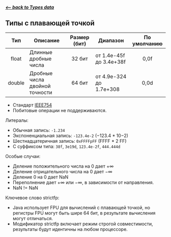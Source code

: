 ##### [<-- back to Types data](../types_data/types_data.md)

## Типы с плавающей точкой

|  Тип   | Описание                       | Размер (бит) | Диапазон                | По умолчанию |
|:------:|--------------------------------|:------------:|-------------------------|:------------:|
| float  | Длинные дробные числа          |    32 бит    | от 1.4e-45f до 3.4e+38f |     0,0f     |
| double | Дробные числа двойной точности |    64 бит    | от 4.9e-324 до 1.7e+308 |     0,0d     |

* Стандарт [IEEE754](https://ru.wikipedia.org/wiki/IEEE_754-2008)
* Побитовые операции не поддерживаются.

Литералы:

* Обычная запись: `-1.234`
* Экспоненциальная запись: `-123.4e-2` (−123.4 * 10−2)
* Шестнадцатеричная запись: `0xFFFFpFF` (FFFF * 2 FF)
* С суффиксом типа: `38f`, `3e19d`, `123.4e-2f`, `444.444d`

Особые случаи:

* Деление положительного числа на 0 дает +∞
* Деление отрицательного числа на 0 дает −∞
* Деление 0 на 0 дает NaN
* Переполнение дает +∞ или −∞, в зависимости от направления.
* NaN != NaN

Ключевое слово strictfp:

* Java использует FPU для вычислений с плавающей точкой, но регистры FPU могут быть шире 64 бит, в результате вычисления могут отличаться.
* Модификатор strictfp включает режим строгой совместимости, результаты будут идентичны на любом процессоре.
